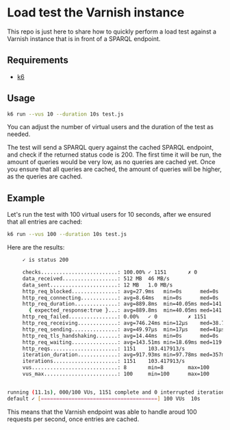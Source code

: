 # Load test the Varnish instance

This repo is just here to share how to quickly perform a load test against a Varnish instance that is in front of a SPARQL endpoint.

## Requirements

- [k6](https://grafana.com/docs/k6/latest/set-up/install-k6/)

## Usage

```sh
k6 run --vus 10 --duration 10s test.js
```

You can adjust the number of virtual users and the duration of the test as needed.

The test will send a SPARQL query against the cached SPARQL endpoint, and check if the returned status code is 200.
The first time it will be run, the amount of queries would be very low, as no queries are cached yet.
Once you ensure that all queries are cached, the amount of queries will be higher, as the queries are cached.

## Example

Let's run the test with 100 virtual users for 10 seconds, after we ensured that all entries are cached:

```sh
k6 run --vus 100 --duration 10s test.js
```

Here are the results:

```sh
     ✓ is status 200

     checks.........................: 100.00% ✓ 1151       ✗ 0
     data_received..................: 512 MB  46 MB/s
     data_sent......................: 12 MB   1.0 MB/s
     http_req_blocked...............: avg=27.9ms   min=0s      med=0s       max=369.58ms p(90)=1µs      p(95)=314.53ms
     http_req_connecting............: avg=8.64ms   min=0s      med=0s       max=131.23ms p(90)=0s       p(95)=95.78ms
     http_req_duration..............: avg=889.8ms  min=40.05ms med=141.77ms max=8.45s    p(90)=2.39s    p(95)=3.07s
       { expected_response:true }...: avg=889.8ms  min=40.05ms med=141.77ms max=8.45s    p(90)=2.39s    p(95)=3.07s
     http_req_failed................: 0.00%   ✓ 0          ✗ 1151
     http_req_receiving.............: avg=746.24ms min=12µs    med=38.77ms  max=8.33s    p(90)=2.16s    p(95)=2.85s
     http_req_sending...............: avg=49.97µs  min=17µs    med=41µs     max=1.71ms   p(90)=75µs     p(95)=88µs
     http_req_tls_handshaking.......: avg=14.44ms  min=0s      med=0s       max=192.45ms p(90)=0s       p(95)=166.92ms
     http_req_waiting...............: avg=143.51ms min=18.69ms med=119.08ms max=1.61s    p(90)=231.14ms p(95)=313.16ms
     http_reqs......................: 1151    103.417913/s
     iteration_duration.............: avg=917.93ms min=97.78ms med=357ms    max=8.45s    p(90)=2.39s    p(95)=3.07s
     iterations.....................: 1151    103.417913/s
     vus............................: 8       min=8        max=100
     vus_max........................: 100     min=100      max=100


running (11.1s), 000/100 VUs, 1151 complete and 0 interrupted iterations
default ✓ [======================================] 100 VUs  10s
```

This means that the Varnish endpoint was able to handle aroud 100 requests per second, once entries are cached.
